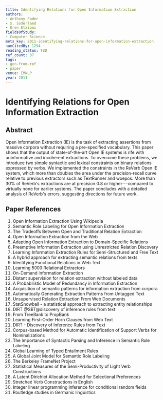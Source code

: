 ```yaml
---
title: Identifying Relations for Open Information Extraction
authors:
- Anthony Fader
- S. Soderland
- Oren Etzioni
fieldsOfStudy:
- Computer Science
meta_key: 2011-identifying-relations-for-open-information-extraction
numCitedBy: 1254
reading_status: TBD
ref_count: 37
tags:
- gen-from-ref
- paper
venue: EMNLP
year: 2011
---
```


# Identifying Relations for Open Information Extraction

## Abstract

Open Information Extraction (IE) is the task of extracting assertions from massive corpora without requiring a pre-specified vocabulary. This paper shows that the output of state-of-the-art Open IE systems is rife with uninformative and incoherent extractions. To overcome these problems, we introduce two simple syntactic and lexical constraints on binary relations expressed by verbs. We implemented the constraints in the ReVerb Open IE system, which more than doubles the area under the precision-recall curve relative to previous extractors such as TextRunner and woepos. More than 30% of ReVerb's extractions are at precision 0.8 or higher---compared to virtually none for earlier systems. The paper concludes with a detailed analysis of ReVerb's errors, suggesting directions for future work.

## Paper References

1. Open Information Extraction Using Wikipedia
2. Semantic Role Labeling for Open Information Extraction
3. The Tradeoffs Between Open and Traditional Relation Extraction
4. Open Information Extraction from the Web
5. Adapting Open Information Extraction to Domain-Specific Relations
6. Preemptive Information Extraction using Unrestricted Relation Discovery
7. Learning Information Extraction Rules for Semi-Structured and Free Text
8. A hybrid approach for extracting semantic relations from texts
9. Identifying Functional Relations in Web Text
10. Learning 5000 Relational Extractors
11. On-Demand Information Extraction
12. Distant supervision for relation extraction without labeled data
13. A Probabilistic Model of Redundancy in Information Extraction
14. Acquisition of semantic patterns for information extraction from corpora
15. Automatically Generating Extraction Patterns from Untagged Text
16. Unsupervised Relation Extraction From Web Documents
17. StatSnowball - a statistical approach to extracting entity relationships
18. DIRT @SBT@discovery of inference rules from text
19. From TreeBank to PropBank
20. Learning First-Order Horn Clauses from Web Text
21. DIRT - Discovery of Inference Rules from Text
22. Corpus-based Method for Automatic Identification of Support Verbs for Nominalizations
23. The Importance of Syntactic Parsing and Inference in Semantic Role Labeling
24. Global Learning of Typed Entailment Rules
25. A Global Joint Model for Semantic Role Labeling
26. The Berkeley FrameNet Project
27. Statistical Measures of the Semi-Productivity of Light Verb Constructions
28. A Latent Dirichlet Allocation Method for Selectional Preferences
29. Stretched Verb Constructions in English
30. Integer linear programming inference for conditional random fields
31. Routledge studies in Germanic linguistics
